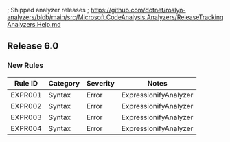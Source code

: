 ﻿; Shipped analyzer releases
; https://github.com/dotnet/roslyn-analyzers/blob/main/src/Microsoft.CodeAnalysis.Analyzers/ReleaseTrackingAnalyzers.Help.md

## Release 6.0

### New Rules

Rule ID | Category | Severity | Notes
--------|----------|----------|-------
EXPR001 | Syntax | Error | ExpressionifyAnalyzer
EXPR002 | Syntax | Error | ExpressionifyAnalyzer
EXPR003 | Syntax | Error | ExpressionifyAnalyzer
EXPR004 | Syntax | Error | ExpressionifyAnalyzer